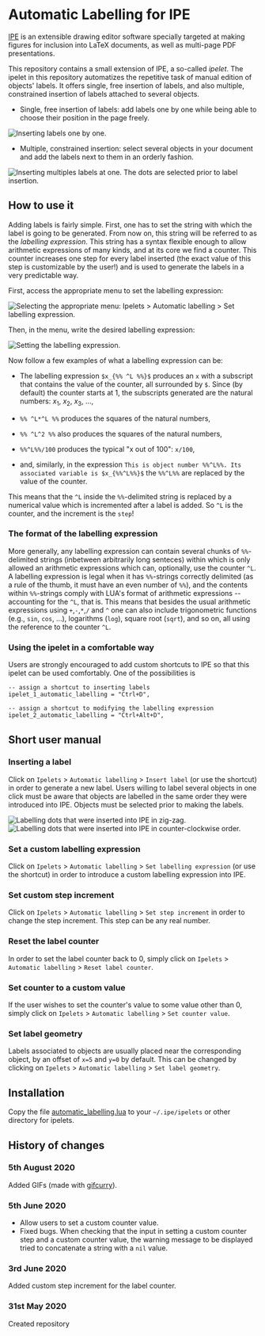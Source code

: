 # Automatic Labelling for IPE

[IPE](http://ipe.otfried.org/) is an extensible drawing editor software specially targeted at making figures for inclusion into LaTeX documents, as well as multi-page PDF presentations.

This repository contains a small extension of IPE, a so-called _ipelet_. The ipelet in this repository automatizes the repetitive task of manual edition of objects' labels. It offers single, free insertion of labels, and also multiple, constrained insertion of labels attached to several objects.

- Single, free insertion of labels: add labels one by one while being able to choose their position in the page freely.

![Inserting labels one by one.](figures/progress_single.gif)

- Multiple, constrained insertion: select several objects in your document and add the labels next to them in an orderly fashion.

![Inserting multiples labels at one. The dots are selected prior to label insertion.](figures/progress_multiple.gif)

## How to use it

Adding labels is fairly simple. First, one has to set the string with which the label is going to be generated. From now on, this string will be referred to as the _labelling expression_. This string has a syntax flexible enough to allow arithmetic expressions of many kinds, and at its core we find a counter. This counter increases one step for every label inserted (the exact value of this step is customizable by the user!) and is used to generate the labels in a very predictable way.

First, access the appropriate menu to set the labelling expression:

![Selecting the appropriate menu: `Ipelets` > `Automatic labelling` > `Set labelling expression`.](figures/select_menu.png)

Then, in the menu, write the desired labelling expression:

![Setting the labelling expression.](figures/enter_labelling_expression.png)

Now follow a few examples of what a labelling expression can be:

- The labelling expression `$x_{%% ^L %%}$` produces an `x` with a subscript that contains the value of the counter, all surrounded by `$`. Since (by default) the counter starts at 1, the subscripts generated are the natural numbers: $x_1$, $x_2$, $x_3$, ...,

- `%% ^L*^L %%` produces the squares of the natural numbers,

- `%% ^L^2 %%` also produces the squares of the natural numbers,

- `%%^L%%/100` produces the typical "x out of 100": `x/100`,

- and, similarly, in the expression `This is object number %%^L%%. Its associated variable is $x_{%%^L%%}$` the `%%^L%%` are replaced by the value of the counter.

This means that the `^L` inside the `%%`-delimited string is replaced by a numerical value which is incremented after a label is added. So `^L` is the counter, and the increment is the `step`!

### The format of the labelling expression

More generally, any labelling expression can contain several chunks of `%%`-delimited strings (inbetween arbitrarily long senteces) within which is only allowed an arithmetic expressions which can, optionally, use the counter `^L`. A labelling expression is legal when it has `%%`-strings correctly delimited (as a rule of the thumb, it must have an even number of `%%`), and the contents within `%%`-strings comply with LUA's format of arithmetic expressions -- accounting for the `^L`, that is. This means that besides the usual arithmetic expressions using `+`,`-`,`*`,`/` and `^` one can also include trigonometric functions (e.g., `sin`, `cos`, ...), logarithms (`log`), square root (`sqrt`), and so on, all using the reference to the counter `^L`.

### Using the ipelet in a comfortable way

Users are strongly encouraged to add custom shortcuts to IPE so that this ipelet can be used comfortably. One of the possibilities is
    
	-- assign a shortcut to inserting labels
	ipelet_1_automatic_labelling = "Ctrl+D",

	-- assign a shortcut to modifying the labelling expression
	ipelet_2_automatic_labelling = "Ctrl+Alt+D",

## Short user manual

### Inserting a label

Click on `Ipelets` > `Automatic labelling` > `Insert label` (or use the shortcut) in order to generate a new label. Users willing to label several objects in one click must be aware that objects are labelled in the same order they were introduced into IPE. Objects must be selected prior to making the labels.

![Labelling dots that were inserted into IPE in zig-zag.](figures/order_1.gif)
![Labelling dots that were inserted into IPE in counter-clockwise order.](figures/order_2.gif)

### Set a custom labelling expression

Click on `Ipelets` > `Automatic labelling` > `Set labelling expression` (or use the shortcut) in order to introduce a custom labelling expression into IPE.

### Set custom step increment

Click on `Ipelets` > `Automatic labelling` > `Set step increment` in order to change the step increment. This step can be any real number.

### Reset the label counter

In order to set the label counter back to 0, simply click on `Ipelets` > `Automatic labelling` > `Reset label counter`.

### Set counter to a custom value

If the user wishes to set the counter's value to some value other than 0, simply click on `Ipelets` > `Automatic labelling` > `Set counter value`.

### Set label geometry

Labels associated to objects are usually placed near the corresponding object, by an offset of `x=5` and `y=0` by default. This can be changed by clicking on `Ipelets` > `Automatic labelling` > `Set label geometry`. 

## Installation

Copy the file [automatic_labelling.lua](https://github.com/lluisalemanypuig/autolabipe/blob/master/automatic_labelling.lua) to your `~/.ipe/ipelets` or other directory for ipelets.

## History of changes

### 5th August 2020

Added GIFs (made with [gifcurry](https://github.com/lettier/gifcurry)).

### 5th June 2020

- Allow users to set a custom counter value.
- Fixed bugs. When checking that the input in setting a custom counter step and a custom counter value, the warning message to be displayed tried to concatenate a string with a `nil` value.

### 3rd June 2020

Added custom step increment for the label counter.

### 31st May 2020

Created repository
